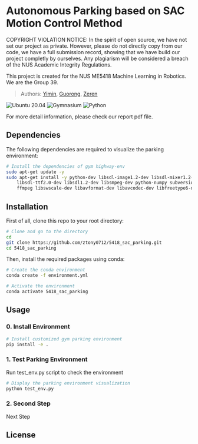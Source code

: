 # Autonomous Parking based on SAC Motion Control Method
COPYRIGHT VIOLATION NOTICE: In the spirit of open source, we have not set our project as private. However, please do not directly copy from our code, we have a full submission record, showing that we have build our project completly by ourselves. Any plagiarism will be considered a breach of the NUS Academic Integrity Regulations.

This project is created for the NUS ME5418 Machine Learning in Robotics. We are the Group 39.
> Authors: [Yimin](https://github.com/ztony0712), [Guorong](https://github.com/z492x), [Zeren](https://github.com/HardyPavel)

![Ubuntu 20.04](https://img.shields.io/badge/OS-Ubuntu_20.04-informational?style=flat&logo=ubuntu&logoColor=white&color=2bbc8a)
![Gymnasium](https://img.shields.io/badge/Tools-Gymnasium_1.0-informational?style=flat&logo=OpenAI&logoColor=white&color=2bbc8a)
![Python](https://img.shields.io/badge/Code-Python_3.8-informational?style=flat&logo=Python&logoColor=white&color=2bbc8a)

<!-- > Video Presentation -->
<!-- [![ROS SLAM, Perception, and Navigation based on Gazebo simulation](https://img.youtube.com/vi/WiEzSJmcEQE/0.jpg)](https://www.youtube.com/watch?v=WiEzSJmcEQE) -->

<!-- As you see in the video, we have implemented the following techniques: -->
<!-- - For SLAM: The Fast-lio algorithm is chosen for 3D LiDAR SLAM  -->

For more detail information, please check our report pdf file.

## Dependencies
The following dependencies are required to visualize the parking environment:
```bash
# Install the dependencies of gym highway-env
sudo apt-get update -y
sudo apt-get install -y python-dev libsdl-image1.2-dev libsdl-mixer1.2-dev
    libsdl-ttf2.0-dev libsdl1.2-dev libsmpeg-dev python-numpy subversion libportmidi-dev
    ffmpeg libswscale-dev libavformat-dev libavcodec-dev libfreetype6-dev gcc
```

## Installation
First of all, clone this repo to your root directory:
```bash
# Clone and go to the directory
cd
git clone https://github.com/ztony0712/5418_sac_parking.git
cd 5418_sac_parking
```

Then, install the required packages using conda:
```bash
# Create the conda environment
conda create -f environment.yml

# Activate the environment
conda activate 5418_sac_parking
```

## Usage

### 0. Install Environment
```bash
# Install customized gym parking environment
pip install -e .
```

### 1. Test Parking Environment
Run test_env.py script to check the environment

```bash
# Display the parking environment visualization
python test_env.py
```

### 2. Second Step
Next Step

## License

<!-- The [ME5413_Final_Project](https://github.com/NUS-Advanced-Robotics-Centre/ME5413_Final_Project) is released under the [MIT License](https://github.com/NUS-Advanced-Robotics-Centre/ME5413_Final_Project/blob/main/LICENSE) -->

